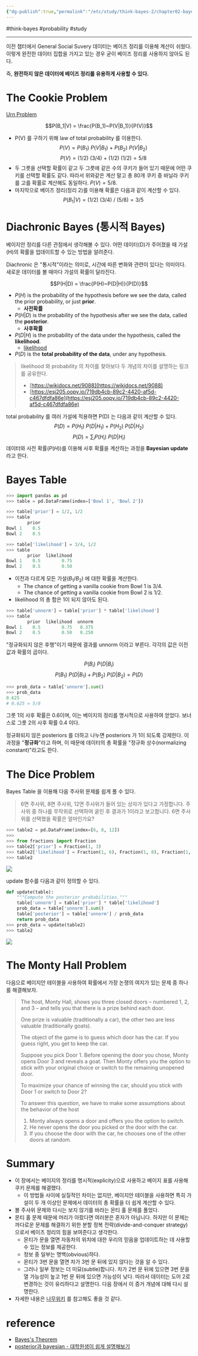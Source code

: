 ```yaml
---
{"dg-publish":true,"permalink":"/etc/study/think-bayes-2/chapter02-bayes-s-theorem/"}
---
```


#think-bayes #probability #study

---

이전 챕터에서 General Social Suvery 데이터는 베이즈 정리를 이용해 계산이 쉬웠다. 이렇게 완전한 데이터 집합을 가지고 있는 경우 굳이 베이즈 정리를 사용하지 않아도 된다.

즉, **완전하지 않은 데이터에 베이즈 정리를 유용하게 사용할 수 있다.**

# The Cookie Problem
[Urn Problem](https://en.wikipedia.org/wiki/Urn_problem)

$$P(B_1|V) = \frac{P(B_1)~P(V|B_1)}{P(V)}$$
- P(V) 를 구하기 위해 law of total probability 를 이용한다.
$$P(V) = P(B_1)~P(V|B_1) ~+~ P(B_2)~P(V|B_2)$$
$$P(V) = (1/2)~(3/4) ~+~ (1/2)~(1/2) = 5/8$$
- 두 그릇을 선택할 확률이 같고 두 그릇에 같은 수의 쿠키가 들어 있기 때문에 어떤 쿠키를 선택할 확률도 같다. 따라서 위와같은 계산 말고 총 80개 쿠키 중 바닐라 쿠키를 고를 확률로 계산해도 동일하다. $P(V) = 5/8$.
- 마지막으로 베이즈 정리(정리 2)를 이용해 확률은 다음과 같이 계산할 수 있다. $$P(B_1|V) = (1/2)~(3/4)~/~(5/8) = 3/5$$

# Diachronic Bayes (통시적 Bayes)
베이지안 정리를 다른 관점에서 생각해볼 수 있다. 어떤 데이터(D)가 주어졌을 때 가설(H)의 확률을 업데이트할 수 있는 방법을 알려준다.

Diachronic 은 "통시적"이라는 의미로, 시간에 따른 변화와 관련이 있다는 의미이다. 새로운 데이터를 볼 때마다 가설의 확률이 달라진다.

$$P(H|D) = \frac{P(H)~P(D|H)}{P(D)}$$
- $P(H)$ is the probability of the hypothesis before we see the data, called the prior probability, or just **prior**.
	- **사전확률**
- $P(H|D)$ is the probability of the hypothesis after we see the data, called the **posterior**.
	- **사후확률**
- $P(D|H)$ is the probability of the data under the hypothesis, called the **likelihood**.
	- [likelihood](http://rstudio-pubs-static.s3.amazonaws.com/204928_c2d6c62565b74a4987e935f756badfba.html)
- $P(D)$ is the **total probability of the data**, under any hypothesis.

> likelihood 와 probability 의 차이를 찾아보다 두 개념의 차이를 설명하는 링크를 공유한다.
> - [https://wikidocs.net/9088](https://wikidocs.net/9088)
> - [https://esj205.oopy.io/719db4cb-89c2-4420-af5d-c467dfdfa86e](https://esj205.oopy.io/719db4cb-89c2-4420-af5d-c467dfdfa86e)

total probability 를 여러 가설에 적용하면 P(D) 는 다음과 같이 계산할 수 있다.
$$P(D) = P(H_1)~P(D|H_1) + P(H_2)~P(D|H_2)$$
$$P(D) = \sum_i P(H_i)~P(D|H_i)$$
데이터와 사전 확률($P(H)$)를 이용해 사후 확률을 계산하는 과정을 **Bayesian update** 라고 한다.

# Bayes Table

```python
>>> import pandas as pd
>>> table = pd.DataFrame(index=['Bowl 1', 'Bowl 2'])

>>> table['prior'] = 1/2, 1/2
>>> table
        prior
Bowl 1    0.5
Bowl 2    0.5

>>> table['likelihood'] = 3/4, 1/2
>>> table
        prior  likelihood
Bowl 1    0.5        0.75
Bowl 2    0.5        0.50
```
- 이전과 다르게 모든 가설($B_{1}$/$B_{2}$) 에 대한 확률을 계산한다.
	- The chance of getting a vanilla cookie from Bowl 1 is 3/4.
	- The chance of getting a vanilla cookie from Bowl 2 is 1/2.
- likelihood 의 총 합은 1이 되지 않아도 된다.

```python
>>> table['unnorm'] = table['prior'] * table['likelihood']
>>> table
        prior  likelihood  unnorm
Bowl 1    0.5        0.75   0.375
Bowl 2    0.5        0.50   0.250
```

"정규화되지 않은 후행"이기 때문에 결과를 unnorm 이라고 부른다. 각각의 값은 이전 값과 확률의 곱이다.

$$P(B_i)~P(D|B_i)$$
$$P(B_1)~P(D|B_1) + P(B_2)~P(D|B_2) = P(D)$$
```python
>>> prob_data = table['unnorm'].sum()
>>> prob_data
0.625
# 0.625 = 5/8
```

그릇 1의 사후 확률은 0.6이며, 이는 베이지의 정리를 명시적으로 사용하여 얻었다. 보너스로 그릇 2의 사후 확률 0.4 이다.
  
정규화되지 않은 posteriors 를 더하고 나누면 posteriors 가 1이 되도록 강제한다. 이 과정을 "**정규화**"라고 하며, 이 때문에 데이터의 총 확률을 "정규화 상수(normalizing constant)"라고도 한다.

# The Dice Problem
Bayes Table 을 이용해 다음 주사위 문제를 쉽게 풀 수 있다.

> 6면 주사위, 8면 주사위, 12면 주사위가 들어 있는 상자가 있다고 가정합니다. 주사위 중 하나를 무작위로 선택하여 굴린 후 결과가 1이라고 보고합니다. 6면 주사위를 선택했을 확률은 얼마인가요?

```python
>>> table2 = pd.DataFrame(index=[6, 8, 12])
>>>
>>> from fractions import Fraction
>>> table2['prior'] = Fraction(1, 3)
>>> table2['likelihood'] = Fraction(1, 6), Fraction(1, 8), Fraction(1, 12)
>>> table2
```

![](https://i.imgur.com/ozsN9Xu.png)

update 함수를 다음과 같이 정의할 수 있다.
```python
def update(table):
    """Compute the posterior probabilities."""
    table['unnorm'] = table['prior'] * table['likelihood']
    prob_data = table['unnorm'].sum()
    table['posterior'] = table['unnorm'] / prob_data
    return prob_data
>>> prob_data = update(table2)
>>> table2
```

![](https://i.imgur.com/PhHEJTS.png)

# The Monty Hall Problem
다음으로 베이지안 테이블을 사용하여 확률에서 가장 논쟁의 여지가 있는 문제 중 하나를 해결해보자.

> The host, Monty Hall, shows you three closed doors – numbered 1, 2, and 3 – and tells you that there is a prize behind each door.
> 
> One prize is valuable (traditionally a car), the other two are less valuable (traditionally goats).  
> 
> The object of the game is to guess which door has the car. If you guess right, you get to keep the car.
> 
> Suppose you pick Door 1. Before opening the door you chose, Monty opens Door 3 and reveals a goat. Then Monty offers you the option to stick with your original choice or switch to the remaining unopened door.
> 
> To maximize your chance of winning the car, should you stick with Door 1 or switch to Door 2?
> 
> To answer this question, we have to make some assumptions about the behavior of the host
> 1. Monty always opens a door and offers you the option to switch.
> 2. He never opens the door you picked or the door with the car.
> 3. If you choose the door with the car, he chooses one of the other doors at random.

# Summary
- 이 장에서는 베이지의 정리를 명시적(explicity)으로 사용하고 베이지 표를 사용해 쿠키 문제를 해결했다.
	- 이 방법들 사이에 실질적인 차이는 없지만, 베이지안 테이블을 사용하면 특히 가설이 두 개 이상인 문제에서 데이터의 총 확률을 더 쉽게 계산할 수 있다.
- 볼 주사위 문제와 다시는 보지 않기를 바라는 몬티 홀 문제를 풀었다. 
- 몬티 홀 문제 때문에 머리가 아팠다면 여러분은 혼자가 아닙니다. 하지만 이 문제는 까다로운 문제를 해결하기 위한 분할 정복 전략(divide-and-conquer strategy)으로서 베이즈 정리의 힘을 보여준다고 생각한다.  
	- 몬티가 문을 열면 자동차의 위치에 대한 우리의 믿음을 업데이트하는 데 사용할 수 있는 정보를 제공한다.
	- 정보 중 일부는 명백(obvious)하다.
	- 몬티가 3번 문을 열면 차가 3번 문 뒤에 있지 않다는 것을 알 수 있다.
	- 그러나 일부 정보는 더 미묘(subtle)합니다. 차가 2번 문 뒤에 있으면 3번 문을 열 가능성이 높고 1번 문 뒤에 있으면 가능성이 낮다. 따라서 데이터는 도어 2로 변경하는 것이 유리하다고 설명한다. 다음 장에서 이 증거 개념에 대해 다시 설명한다.
- 자세한 내용은 [나무위키](https://namu.wiki/w/%EB%AA%AC%ED%8B%B0%20%ED%99%80%20%EB%AC%B8%EC%A0%9C) 를 참고해도 좋을 것 같다.

# reference
- [Bayes's Theorem](http://allendowney.github.io/ThinkBayes2/chap02.html)
- [posterior과 bayesian - 대학원생이 쉽게 설명해보기](https://hwiyong.tistory.com/27)